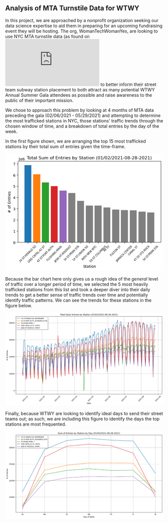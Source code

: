 ## Analysis of MTA Turnstile Data for WTWY

In this project, we are approached by a nonprofit organization seeking our data  science expertise to aid them in preparing for an upcoming fundraising event they will be hosting. The org, WomanTechWomanYes, are looking to use NYC MTA turnstile data (as found on !['here'](http://web.mta.info/developers/turnstile.html) to better inform their street team subway station placement to both attract as many potential WTWY Annual Summer Gala attendees as possible and raise awareness to the public of their important mission.

We chose to approach this problem by looking at 4 months of MTA data preceding the gala (02/06/2021 - 05/29/2021) and attempting to determine the most trafficked stations in NYC, those stations' traffic trends through the chosen window of time, and a breakdown of total entries by the day of the week. 

In the first figure shown, we are arranging the top 15 most trafficked stations by their total sum of entries given the time-frame.

![](../figs/tot_sum_by_stat.png)

Because the bar chart here only gives us a rough idea of the *general* level of traffic over a longer period of time, we selected the 5 most heavily trafficked stations from this list and took a deeper diver into their daily trends to get a better sense of traffic trends over time and potentially identify traffic patterns. We can see the trends for these stations in the figure below. 

![](../figs/daily_entries_by_station.png)


Finally, because WTWY are looking to identify ideal days to send their street teams out; as such, we are including this figure to identify the days the top stations are most frequented.


![](../figs/daily_entries_sum_week.png)